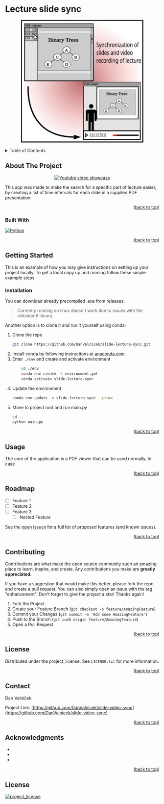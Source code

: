 <!-- Improved compatibility of back to top link: See: https://github.com/othneildrew/Best-README-Template/pull/73 -->
<a id="readme-top"></a>
<!--
*** Thanks for checking out the Best-README-Template. If you have a suggestion
*** that would make this better, please fork the repo and create a pull request
*** or simply open an issue with the tag "enhancement".
*** Don't forget to give the project a star!
*** Thanks again! Now go create something AMAZING! :D
-->



<!-- PROJECT SHIELDS -->
<!--
*** I'm using markdown "reference style" links for readability.
*** Reference links are enclosed in brackets [ ] instead of parentheses ( ).
*** See the bottom of this document for the declaration of the reference variables
*** for contributors-url, forks-url, etc. This is an optional, concise syntax you may use.
*** https://www.markdownguide.org/basic-syntax/#reference-style-links
-->

[//]: # ([![Contributors][contributors-shield]][contributors-url])

[//]: # ([![Forks][forks-shield]][forks-url])

[//]: # ([![Stargazers][stars-shield]][stars-url])

[//]: # ([![Issues][issues-shield]][issues-url])

[//]: # ([![LinkedIn][linkedin-shield]][linkedin-url])

# Lecture slide sync

<!-- PROJECT LOGO -->

<img alt="Thumbnail" height="400" src="images/Thumbnail_final.svg" width="400" style="display:block; margin: 0 auto"/>

<br>

[//]: # (<div align="center">)

[//]: # (<!--)

[//]: # (  <a href="https://github.com/DanValnicek/slide-lecture-sync">)

[//]: # (    <img src="images/Thumbnail_final.svg" alt="Logo" width="80" height="80"> )

[//]: # (  </a>)

[//]: # (-->)

[//]: # ()

[//]: # ()
[//]: # (  <p align="center">)

[//]: # (    A PDF viewer and video player capable of skipping lecture video by slide.)

[//]: # (    Lecture Slide Sync has a functionality enabling automatic slide to frame synchronization.)

[//]: # ()
[//]: # (    <br />)

[//]: # (    <a href="https://github.com/DanValnicek/slide-lecture-sync"><strong>Explore the docs »</strong></a>)

[//]: # (    <br />)

[//]: # (    <br />)

[//]: # (    <a href="https://github.com/DanValnicek/slide-lecture-sync">View Demo</a>)

[//]: # (    &middot;)

[//]: # (    <a href="https://github.com/DanValnicek/slide-lecture-sync/issues/new?labels=bug&template=bug-report---.md">Report Bug</a>)

[//]: # (    &middot;)

[//]: # (    <a href="https://github.com/DanValnicek/slide-lecture-sync/issues/new?labels=enhancement&template=feature-request---.md">Request Feature</a>)

[//]: # ()
[//]: # (  </p>)

[//]: # (</div>)



<!-- TABLE OF CONTENTS -->
<details>
  <summary>Table of Contents</summary>
  <ol>
    <li>
      <a href="#about-the-project">About The Project</a>
      <ul>
        <li><a href="#built-with">Built With</a></li>
      </ul>
    </li>
    <li>
      <a href="#getting-started">Getting Started</a>
      <ul>
        <li><a href="#prerequisites">Prerequisites</a></li>
        <li><a href="#installation">Installation</a></li>
      </ul>
    </li>
    <li><a href="#usage">Usage</a></li>
    <li><a href="#roadmap">Roadmap</a></li>
    <li><a href="#contributing">Contributing</a></li>
    <li><a href="#license">License</a></li>
    <li><a href="#contact">Contact</a></li>
    <li><a href="#acknowledgments">Acknowledgments</a></li>
  </ol>
</details>



<!-- ABOUT THE PROJECT -->

## About The Project

[//]: # (<iframe width="560" height="315")

[//]: # (src="https://youtu.be/Ui0M3u0Rpxk")

[//]: # (frameborder="0")

[//]: # (allow="accelerometer; autoplay; encrypted-media; gyroscope; picture-in-picture")

[//]: # (allowfullscreen></iframe>)

<div align="center">
  <a href="https://www.youtube.com/watch?v=Ui0M3u0Rpxk"><img src="https://img.youtube.com/vi/Ui0M3u0Rpxk/0.jpg" alt="Youtube video showcase"></a>
</div>

[//]: # ([![Video showcase]&#40;http://img.youtube.com/vi/Ui0M3u0Rpxk/0.jpg&#41;]&#40;https://youtu.be/Ui0M3u0Rpxk&#41; )

This app was made to make the search for a specific part of lecture easier, by creating a list of time intervals for each slide in a supplied PDF presentation.


<p align="right">(<a href="#readme-top">back to top</a>)</p>

### Built With

[![Python][python-shield]][python-url]


<p align="right">(<a href="#readme-top">back to top</a>)</p>



<!-- GETTING STARTED -->

## Getting Started

This is an example of how you may give instructions on setting up your project locally.
To get a local copy up and running follow these simple example steps.

### Installation

You can download already precompiled .exe from releases.

> Currently running on linux doesn't work due to issues with the shiboken6 library.
 
Another option is to clone it and run it yourself using conda: 
1. Clone the repo
   ```sh
   git clone https://github.com/DanValnicek/slide-lecture-sync.git
   ```
2. Install conda by following instructions at [anaconda.com](https://www.anaconda.com/docs/getting-started/miniconda/install#windows-power-shell)
3. Enter `./env` and create and activate environment
    ```sh
        cd ./env
        conda env create -f environment.yml
        conda activate slide-lecture-sync
    ```
4. Update the environment
    ```sh
   conda env update -n slide-lecture-sync --prune
   ```
5. Move to project root and run main.py
    ```sh
   cd ..
   python main.py
   ```

<p align="right">(<a href="#readme-top">back to top</a>)</p>



<!-- USAGE EXAMPLES -->

## Usage

The core of the application is a PDF viewer that can be used normally.
In case 
<p align="right">(<a href="#readme-top">back to top</a>)</p>



<!-- ROADMAP -->

## Roadmap

- [ ] Feature 1
- [ ] Feature 2
- [ ] Feature 3
    - [ ] Nested Feature

See the [open issues](https://github.com/DanValnicek/slide-lecture-sync/issues) for a full list of proposed features (and known
issues).

<p align="right">(<a href="#readme-top">back to top</a>)</p>



<!-- CONTRIBUTING -->

## Contributing

Contributions are what make the open source community such an amazing place to learn, inspire, and create. Any
contributions you make are **greatly appreciated**.

If you have a suggestion that would make this better, please fork the repo and create a pull request. You can also
simply open an issue with the tag "enhancement".
Don't forget to give the project a star! Thanks again!

1. Fork the Project
2. Create your Feature Branch (`git checkout -b feature/AmazingFeature`)
3. Commit your Changes (`git commit -m 'Add some AmazingFeature'`)
4. Push to the Branch (`git push origin feature/AmazingFeature`)
5. Open a Pull Request

<p align="right">(<a href="#readme-top">back to top</a>)</p>
 
<!-- LICENSE -->

## License

Distributed under the project_license. See `LICENSE.txt` for more information.

<p align="right">(<a href="#readme-top">back to top</a>)</p>



<!-- CONTACT -->

## Contact

Dan Valníček 

Project Link: [https://github.com/DanValnicek/slide-video-sync](https://github.com/DanValnicek/slide-video-sync)

<p align="right">(<a href="#readme-top">back to top</a>)</p>



<!-- ACKNOWLEDGMENTS -->

## Acknowledgments

* []()
* []()
* []()

<p align="right">(<a href="#readme-top">back to top</a>)</p>

## License
[![project_license][license-shield]][license-url]


<!-- MARKDOWN LINKS & IMAGES -->
<!-- https://www.markdownguide.org/basic-syntax/#reference-style-links -->

[python-shield]: https://img.shields.io/badge/python-3670A0?style=for-the-badge&logo=python&logoColor=ffdd54
[python-url]: https://www.python.org/

[stars-shield]: https://img.shields.io/github/stars/DanValnicek/slide-lecture-sync.svg?style=for-the-badge

[stars-url]: https://github.com/DanValnicek/slide-lecture-sync/stargazers

[issues-shield]: https://img.shields.io/github/issues/DanValnicek/slide-lecture-sync.svg?style=for-the-badge

[issues-url]: https://github.com/DanValnicek/slide-lecture-sync/issues

[license-shield]: https://img.shields.io/github/license/DanValnicek/slide-lecture-sync.svg?style=for-the-badge

[license-url]: https://github.com/DanValnicek/slide-lecture-sync/blob/master/LICENSE.txt

[linkedin-shield]: https://img.shields.io/badge/-LinkedIn-black.svg?style=for-the-badge&logo=linkedin&colorB=555

[linkedin-url]: https://linkedin.com/in/linkedin_username

[product-screenshot]: images/screenshot.png

[Next.js]: https://img.shields.io/badge/next.js-000000?style=for-the-badge&logo=nextdotjs&logoColor=white

[Next-url]: https://nextjs.org/

[React.js]: https://img.shields.io/badge/React-20232A?style=for-the-badge&logo=react&logoColor=61DAFB

[React-url]: https://reactjs.org/

[Vue.js]: https://img.shields.io/badge/Vue.js-35495E?style=for-the-badge&logo=vuedotjs&logoColor=4FC08D

[Vue-url]: https://vuejs.org/

[Angular.io]: https://img.shields.io/badge/Angular-DD0031?style=for-the-badge&logo=angular&logoColor=white

[Angular-url]: https://angular.io/

[Svelte.dev]: https://img.shields.io/badge/Svelte-4A4A55?style=for-the-badge&logo=svelte&logoColor=FF3E00

[Svelte-url]: https://svelte.dev/

[Laravel.com]: https://img.shields.io/badge/Laravel-FF2D20?style=for-the-badge&logo=laravel&logoColor=white

[Laravel-url]: https://laravel.com

[Bootstrap.com]: https://img.shields.io/badge/Bootstrap-563D7C?style=for-the-badge&logo=bootstrap&logoColor=white

[Bootstrap-url]: https://getbootstrap.com

[JQuery.com]: https://img.shields.io/badge/jQuery-0769AD?style=for-the-badge&logo=jquery&logoColor=white

[JQuery-url]: https://jquery.com 
